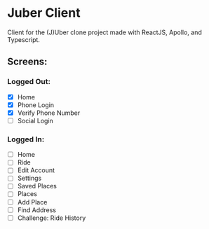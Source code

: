 # Juber Client

Client for the (J)Uber clone project made with ReactJS, Apollo, and Typescript.

## Screens:

### Logged Out:

- [x] Home
- [x] Phone Login
- [x] Verify Phone Number
- [ ] Social Login

### Logged In:

- [ ] Home
- [ ] Ride
- [ ] Edit Account
- [ ] Settings
- [ ] Saved Places
- [ ] Places
- [ ] Add Place
- [ ] Find Address
- [ ] Challenge: Ride History
